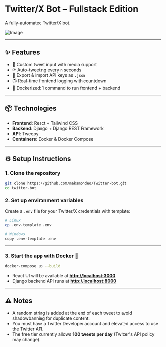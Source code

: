 # Twitter/X Bot – Fullstack Edition

A fully-automated Twitter/X bot.

![Image](https://github.com/user-attachments/assets/a22484fe-38b7-4b0f-a4b4-01795bed4cc6)

---

## ✨ Features

- 📝 Custom tweet input with media support
- ⟳ Auto-tweeting every `n` seconds
- 💾 Export & import API keys as `.json`
- 📺 Real-time frontend logging with countdown
- 🐳 Dockerized: 1 command to run frontend + backend

---

## 📦 Technologies

- **Frontend**: React + Tailwind CSS
- **Backend**: Django + Django REST Framework
- **API**: Tweepy
- **Containers**: Docker & Docker Compose

---

## ⚙️ Setup Instructions

### 1. Clone the repository

```bash
git clone https://github.com/maksmondeo/Twitter-bot.git
cd twitter-bot
```

### 2. Set up environment variables

Create a `.env` file for your Twitter/X credentials with template:

```bash
# Linux
cp .env-template .env

# Windows
copy .env-template .env
```

---

### 3. Start the app with Docker 🐳

```bash
docker-compose up --build
```

- React UI will be available at [**http://localhost:3000**](http://localhost:3000)
- Django backend API runs at [**http://localhost:8000**](http://localhost:8000)

---

## ⚠️ Notes

- A random string is added at the end of each tweet to avoid shadowbanning for duplicate content.
- You must have a Twitter Developer account and elevated access to use the Twitter API.
- The free tier currently allows **100 tweets per day** (Twitter's API policy may change).

